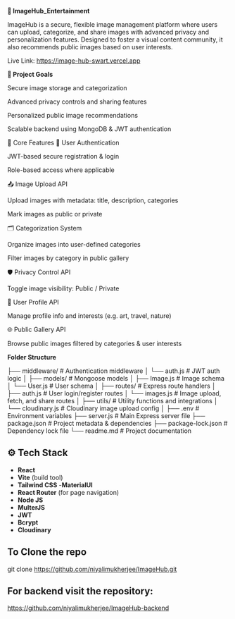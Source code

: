 **📸 ImageHub_Entertainment**

ImageHub is a secure, flexible image management platform where users can upload, categorize, and share images with advanced privacy and personalization features. Designed to foster a visual content community, it also recommends public images based on user interests.

Live Link: https://image-hub-swart.vercel.app

**🚀 Project Goals**

Secure image storage and categorization

Advanced privacy controls and sharing features

Personalized public image recommendations

Scalable backend using MongoDB & JWT authentication

🧩 Core Features
🔐 User Authentication

JWT-based secure registration & login

Role-based access where applicable

📤 Image Upload API

Upload images with metadata: title, description, categories

Mark images as public or private

🗂️ Categorization System

Organize images into user-defined categories

Filter images by category in public gallery

🛡️ Privacy Control API

Toggle image visibility: Public / Private



👤 User Profile API

Manage profile info and interests (e.g. art, travel, nature)



🌐 Public Gallery API

Browse public images filtered by categories & user interests



**Folder Structure**

├── middleware/              # Authentication middleware
│   └── auth.js              # JWT auth logic
│
├── models/                  # Mongoose models
│   ├── Image.js             # Image schema
│   └── User.js              # User schema
│
├── routes/                  # Express route handlers
│   ├── auth.js              # User login/register routes
│   └── images.js            # Image upload, fetch, and share routes
│
├── utils/                   # Utility functions and integrations
│   └── cloudinary.js        # Cloudinary image upload config
│
├── .env                     # Environment variables
├── server.js                # Main Express server file
├── package.json             # Project metadata & dependencies
├── package-lock.json        # Dependency lock file
└── readme.md                # Project documentation


## ⚙️ Tech Stack

- **React**
- **Vite** (build tool)
- **Tailwind CSS**
-**MaterialUI**
- **React Router** (for page navigation)
- **Node JS**
- **MulterJS**
- **JWT**
-  **Bcrypt**
-  **Cloudinary**

  ## To Clone the repo
  git clone https://github.com/niyalimukherjee/ImageHub.git

##  For backend visit the repository:
https://github.com/niyalimukherjee/ImageHub-backend

